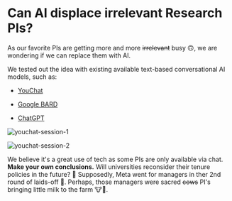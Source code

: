 # Can AI displace irrelevant Research PIs?

As our favorite PIs are getting more and more ~~irrelevant~~ busy 🙃, we are wondering if we can replace them with AI.

We tested out the idea with existing available text-based conversational AI models, such as:

- [YouChat](./youchat-pi.md)

- [Google BARD](./bard-pi.md)

- [ChatGPT](./chatgpt-pi.md)

![youchat-session-1](./ai-pi-session-1_1.png)

![youchat-session-2](./ai-pi-session-1_2.png)

We believe it's a great use of tech as some PIs are only available via chat.
**Make your own conclusions.**
Will universities reconsider their tenure policies in the future? 🤔
Supposedly, Meta went for managers in ther 2nd round of laids-off 🤑.
Perhaps, those managers were sacred ~~cows~~ PI's bringing little milk to the farm 🐮🥛.
